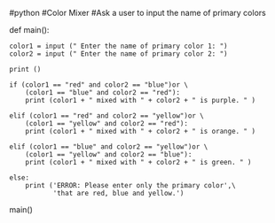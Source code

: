 #python
#Color Mixer
#Ask a user to input the name of primary colors

def main():
    
    color1 = input (" Enter the name of primary color 1: ")
    color2 = input (" Enter the name of primary color 2: ")
    
    print ()
  
    if (color1 == "red" and color2 == "blue")or \
        (color1 == "blue" and color2 == "red"):
        print (color1 + " mixed with " + color2 + " is purple. " )
        
    elif (color1 == "red" and color2 == "yellow")or \
        (color1 == "yellow" and color2 == "red"):
        print (color1 + " mixed with " + color2 + " is orange. " )
        
    elif (color1 == "blue" and color2 == "yellow")or \
        (color1 == "yellow" and color2 == "blue"):
        print (color1 + " mixed with " + color2 + " is green. " )
        
    else:
        print ('ERROR: Please enter only the primary color',\
               'that are red, blue and yellow.')

main()
